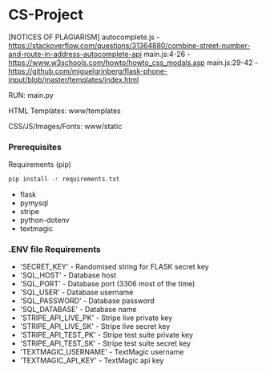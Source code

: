 # CS-Project

[NOTICES OF PLAGIARISM]
autocomplete.js - https://stackoverflow.com/questions/31364880/combine-street-number-and-route-in-address-autocomplete-api
main.js:4-26 - https://www.w3schools.com/howto/howto_css_modals.asp
main.js:29-42 - https://github.com/miguelgrinberg/flask-phone-input/blob/master/templates/index.html

RUN: main.py

HTML Templates: www/templates

CSS/JS/Images/Fonts: www/static

### Prerequisites
Requirements (pip)
```sh
pip install -r requirements.txt
```
- flask
- pymysql
- stripe
- python-dotenv
- textmagic

### .ENV file Requirements
- 'SECRET_KEY' - Randomised string for FLASK secret key
- 'SQL_HOST' - Database host
- 'SQL_PORT' - Database port (3306 most of the time)
- 'SQL_USER' - Database username
- 'SQL_PASSWORD' - Database password
- 'SQL_DATABASE' - Database name
- 'STRIPE_API_LIVE_PK' - Stripe live private key
- 'STRIPE_API_LIVE_SK' - Stripe live secret key
- 'STRIPE_API_TEST_PK' - Stripe test suite private key
- 'STRIPE_API_TEST_SK' - Stripe test suite secret key
- 'TEXTMAGIC_USERNAME' - TextMagic username
- 'TEXTMAGIC_API_KEY' - TextMagic api key
